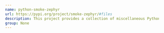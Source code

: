 ```yaml
---
name: python-smoke-zephyr
url: https://pypi.org/project/smoke-zephyr/#files
description: This project provides a collection of miscellaneous Python utilities.
group: None
---
```

